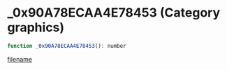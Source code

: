 # _0x90A78ECAA4E78453 (Category graphics)

```js
function _0x90A78ECAA4E78453(): number
```

[filename](_0x90A78ECAA4E78453_m.md ':include')